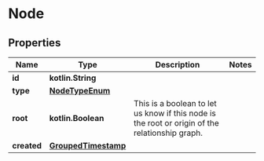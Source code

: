 
# Node

## Properties
Name | Type | Description | Notes
------------ | ------------- | ------------- | -------------
**id** | **kotlin.String** |  | 
**type** | [**NodeTypeEnum**](NodeTypeEnum.md) |  | 
**root** | **kotlin.Boolean** | This is a boolean to let us know if this node is the root or origin of the relationship graph. | 
**created** | [**GroupedTimestamp**](GroupedTimestamp.md) |  | 



